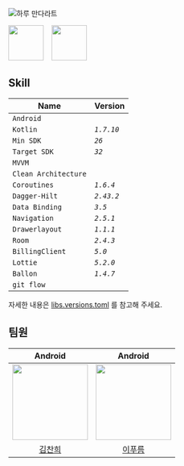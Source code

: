
![하루 만다라트](https://github.com/haru-mandal-art/testt/assets/94586184/4b39abf6-29d3-4b75-8157-99c7cfbef372 "하루 만다라트")

<a href="https://play.google.com/store/apps/details?id=com.google.samples.apps.nowinandroid"><img src="https://play.google.com/intl/ko_kr/badges/static/images/badges/ko_badge_web_generic.png" height="70"></a> <a>&nbsp;&nbsp;</a>
<a href="https://strong-marlin-f95.notion.site/SRS-3098c52bd8da4fc6aa41f6cba6b2f47f?pvs=4"><img src="https://github.com/haru-mandal-art/testt/assets/94586184/97b44864-934c-4f58-939e-e431afc54c90" height="70"></a>


## Skill
| Name | Version |
| --- | --- |
| ```Android``` |  | 
| ```Kotlin``` | *```1.7.10```* | 
| ```Min SDK``` | *```26```* | 
| ```Target SDK```| *```32```* | 
| ```MVVM``` |  |
| ```Clean Architecture```  |   |
| ```Coroutines``` | *```1.6.4```* |
| ```Dagger-Hilt``` | *```2.43.2```* |
| ```Data Binding``` | *```3.5```* |
| ```Navigation``` | *```2.5.1```* |
| ```Drawerlayout``` | *```1.1.1```* | 
| ```Room``` | *```2.4.3```* |
| ```BillingClient``` | *```5.0```* |
| ```Lottie``` | *```5.2.0```* | 
| ```Ballon``` | *```1.4.7```* |
| ```git flow```  |   |


자세한 내용은 [libs.versions.toml](https://github.com/haru-mandal-art/haru-mandalart/main/gradle/libs.versions.toml) 를 참고해 주세요.

## 팀원

|                                        Android                                         |                                              Android                                               |
|:-------------------------------------------------------------------------------------:|:-------------------------------------------------------------------------------------------------:|
| [<img src="https://github.com/coldDelight.png" width="150px"/>](https://github.com/coldDelight) | [<img src="https://github.com/2blue-99.png" width="150px"/>](https://github.com/2blue-99) | 
| <a href="https://github.com/coldDelight">김찬희                                          |     <a href="https://github.com/2blue-99">  이푸름                                                 | 
